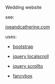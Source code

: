 Wedding website

see:

[joeandcatherine.com](http://www.joeandcatherine.com/)

uses:

* [bootstrap](http://getbootstrap.com/)

* [jquery localscroll](http://flesler.blogspot.com/2007/10/jquerylocalscroll-10.html)

* [jquery scrollto](http://flesler.blogspot.com/2007/10/jqueryscrollto.html)

* [fancybox](http://fancybox.net/)
